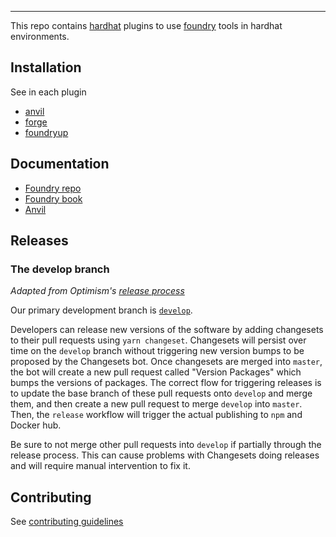 ---

This repo contains [hardhat](https://github.com/NomicFoundation/hardhat) plugins to use [foundry](https://github.com/foundry-rs/foundry/) tools in hardhat environments.

## Installation

See in each plugin

- [anvil](./packages/hardhat-anvil/README.md)
- [forge](./packages/hardhat-forge/README.md)
- [foundryup](./packages/easy-foundryup/README.md)

## Documentation

- [Foundry repo](https://github.com/foundry-rs/foundry/)
- [Foundry book](https://book.getfoundry.sh/)
- [Anvil](https://github.com/foundry-rs/foundry/tree/master/anvil)

## Releases

### The develop branch

_Adapted from Optimism's [release process](https://github.com/ethereum-optimism/optimism#overview)_

Our primary development branch is [`develop`](https://github.com/foundry-rs/hardhat/tree/develop/).

Developers can release new versions of the software by adding changesets to their pull requests using `yarn changeset`. Changesets will persist over time on the `develop` branch without triggering new version bumps to be proposed by the Changesets bot. Once changesets are merged into `master`, the bot will create a new pull request called "Version Packages" which bumps the versions of packages. The correct flow for triggering releases is to update the base branch of these pull requests onto `develop` and merge them, and then create a new pull request to merge `develop` into `master`. Then, the `release` workflow will trigger the actual publishing to `npm` and Docker hub.

Be sure to not merge other pull requests into `develop` if partially through the release process. This can cause problems with Changesets doing releases and will require manual intervention to fix it.

## Contributing

See [contributing guidelines](https://github.com/foundry-rs/foundry/blob/master/CONTRIBUTING.md)
